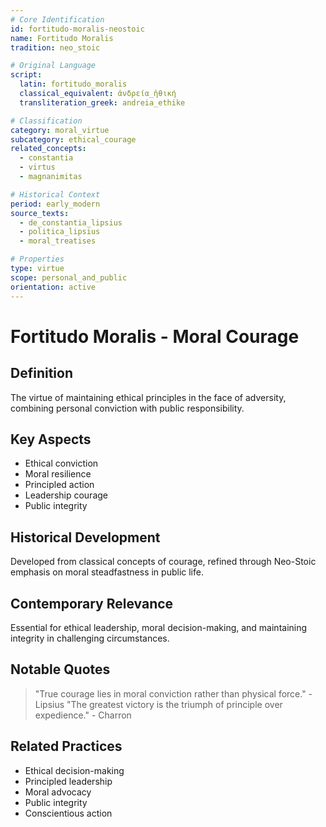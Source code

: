 ```yaml
---
# Core Identification
id: fortitudo-moralis-neostoic
name: Fortitudo Moralis
tradition: neo_stoic

# Original Language
script:
  latin: fortitudo_moralis
  classical_equivalent: ἀνδρεία_ἠθική
  transliteration_greek: andreia_ethike

# Classification
category: moral_virtue
subcategory: ethical_courage
related_concepts:
  - constantia
  - virtus
  - magnanimitas

# Historical Context
period: early_modern
source_texts:
  - de_constantia_lipsius
  - politica_lipsius
  - moral_treatises

# Properties
type: virtue
scope: personal_and_public
orientation: active
---
```


# Fortitudo Moralis - Moral Courage

## Definition
The virtue of maintaining ethical principles in the face of adversity, combining personal conviction with public responsibility.

## Key Aspects
- Ethical conviction
- Moral resilience
- Principled action
- Leadership courage
- Public integrity

## Historical Development
Developed from classical concepts of courage, refined through Neo-Stoic emphasis on moral steadfastness in public life.

## Contemporary Relevance
Essential for ethical leadership, moral decision-making, and maintaining integrity in challenging circumstances.

## Notable Quotes
> "True courage lies in moral conviction rather than physical force." - Lipsius
> "The greatest victory is the triumph of principle over expedience." - Charron

## Related Practices
- Ethical decision-making
- Principled leadership
- Moral advocacy
- Public integrity
- Conscientious action